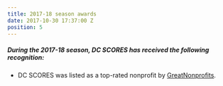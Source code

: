 ```yaml
---
title: 2017-18 season awards
date: 2017-10-30 17:37:00 Z
position: 5
---
```


##### During the **2017-18** season, DC SCORES has received the following recognition:

* DC SCORES was listed as a top-rated nonprofit by [GreatNonprofits](http://greatnonprofits.org/org/dc-scores).